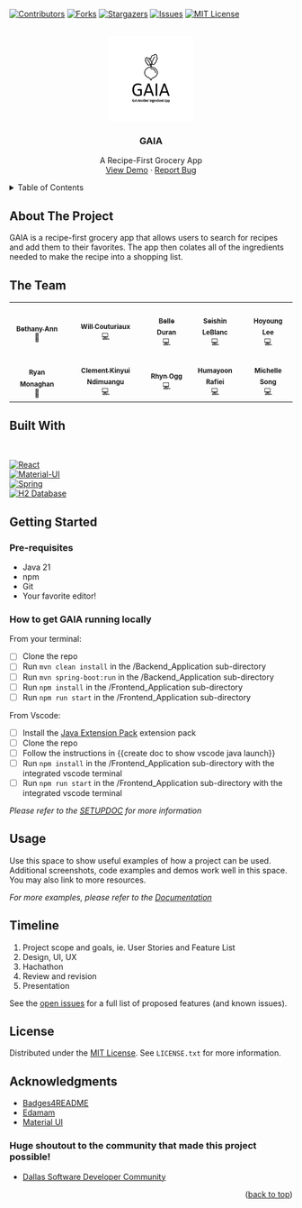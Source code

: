 
<!-- PROJECT SHIELDS -->
<!--
*** We are using markdown "reference style" links for readability.
*** Reference links are enclosed in brackets [ ] instead of parentheses ( ).
*** See the bottom of this document for the declaration of the reference variables
*** for tech stack, shortcuts, etc. This is an optional, concise syntax you may use.
*** https://www.markdownguide.org/basic-syntax/#reference-style-links
-->

[![Contributors][contributors-shield]][contributors-url]
[![Forks][forks-shield]][forks-url]
[![Stargazers][stars-shield]][stars-url]
[![Issues][issues-shield]][issues-url]
[![MIT License][license-shield]][license-url]


<br />
<div align="center">
  <a href="https://github.com/Dissurender/gaia">
    <img src="./Frontend_Application/src/assets/gaia_logo_white.png" alt="Logo" width="150" height="150">
  </a>

<h3 align="center">GAIA</h3>

  <p align="center">
    A Recipe-First Grocery App <!-- TODO: make a better one-liner -->
    <br />
    <a href="https://gotanotheringredientapp.xyz">View Demo</a>
    ·
    <a href="https://github.com/Dissurender/gaia/issues">Report Bug</a>
  </p>
</div>

<!-- TABLE OF CONTENTS -->
<details>
  <summary>Table of Contents</summary>
  <ol>
    <li>
      <a href="#about-the-project">About The Project</a>
      <ul>
        <li><a href="#the-team">The Team</a></li>
        <li><a href="#built-with">Built With</a></li>
      </ul>
    </li>
    <li>
      <a href="#getting-started">Getting Started</a>
      <ul>
        <li><a href="#prerequisites">Prerequisites</a></li>
        <li><a href="#installation">Installation</a></li>
      </ul>
    </li>
    <li><a href="#usage">Usage</a></li>
    <li><a href="#roadmap">Roadmap</a></li>
    <li><a href="#license">License</a></li>
    <li><a href="#acknowledgments">Acknowledgments</a></li>
  </ol>
</details>

## About The Project

GAIA is a recipe-first grocery app that allows users to search for recipes and add them to their favorites. The app then colates all of the ingredients needed to make the recipe into a shopping list.


## The Team

<table align="center">
  <tr>
    <td align="center"><a href="https://github.com/bethanyann"><img src="https://avatars.githubusercontent.com/u/21211634?v=4" width="120px;" alt=""/><br /><sub><b>Bethany Ann</b></sub></a><br />👑</td>
    <td align="center"><a href="https://github.com/wcouturiaux"><img src="https://avatars.githubusercontent.com/u/37006112?v=4" width="120px;" alt=""/><br /><sub><b>Will Couturiaux</b></sub></a><br />💻</td>
    <td align="center"><a href="https://github.com/bduran04"><img src="https://avatars.githubusercontent.com/u/77633748?v=4" width="120px;" alt=""/><br /><sub><b>Belle Duran</b></sub></a><br />💻</td>
    <td align="center"><a href="https://github.com/seishinleblanc"><img src="https://avatars.githubusercontent.com/u/125917992?v=4" width="120px;" alt=""/><br /><sub><b>Seishin LeBlanc</b></sub></a><br />💻</td>
    <td align="center"><a href="https://github.com/sohostory"><img src="https://avatars.githubusercontent.com/u/115523196?v=4" width="120px;" alt=""/><br /><sub><b>Hoyoung Lee</b></sub></a><br />💻</td>
    </tr>
    <tr>
    <td align="center"><a href="https://github.com/coffee2theorems"><img src="https://avatars.githubusercontent.com/u/7843313?v=4" width="120px;" alt=""/><br /><sub><b>Ryan Monaghan</b></sub></a><br />👑</td>
    <td align="center"><a href="https://github.com/KINYUI1"><img src="https://avatars.githubusercontent.com/u/136476146?v=4" width="120px;" alt=""/><br /><sub><b>Clement Kinyui Ndimuangu</b></sub></a><br />💻</td>
    <td align="center"><a href="https://github.com/dissurender"><img src="https://avatars.githubusercontent.com/u/65290988?v=4" width="120px;" alt=""/><br /><sub><b>Rhyn Ogg</b></sub></a><br />💻</td>
    <td align="center"><a href="https://github.com/humayoonrafei"><img src="https://avatars.githubusercontent.com/u/41838529?v=4" width="120px;" alt=""/><br /><sub><b>Humayoon Rafiei</b></sub></a><br />💻</td>
    <td align="center"><a href="https://github.com/em-ess"><img src="https://avatars.githubusercontent.com/u/101286675?v=4" width="120px;" alt=""/><br /><sub><b>Michelle Song</b></sub></a><br />💻</td>
  </tr>
</table>

## Built With
 <br />

[![React][React.js]][React-url] <br />
[![Material-UI][Material-UI]][Material-UI-url] <br />
[![Spring][Spring_Boot]][Spring-url] <br />
[![H2 Database][H2]][H2-url] <br />

## Getting Started

### Pre-requisites

- Java 21
-  npm
-  Git
-  Your favorite editor!

### How to get GAIA running locally

From your terminal:
- [ ] Clone the repo
- [ ] Run `mvn clean install` in the /Backend_Application sub-directory
- [ ] Run `mvn spring-boot:run` in the /Backend_Application sub-directory
- [ ] Run `npm install` in the /Frontend_Application sub-directory
- [ ] Run `npm run start` in the /Frontend_Application sub-directory

From Vscode:
- [ ] Install the [Java Extension Pack](https://marketplace.visualstudio.com/items?itemName=vscjava.vscode-java-pack) extension pack
- [ ] Clone the repo
- [ ] Follow the instructions in {{create doc to show vscode java launch}}
- [ ] Run `npm install` in the /Frontend_Application sub-directory with the integrated vscode terminal
- [ ] Run `npm run start` in the /Frontend_Application sub-directory with the integrated vscode terminal

_Please refer to the [SETUPDOC](https://github.com/Dissurender/gaia/blob/main/SETUPDOC.md) for more information_

## Usage

Use this space to show useful examples of how a project can be used. Additional screenshots, code examples and demos work well in this space. You may also link to more resources.

_For more examples, please refer to the [Documentation](https://example.com)_

## Timeline

1. Project scope and goals, ie. User Stories and Feature List
2. Design, UI, UX
3. Hachathon
4. Review and revision
5. Presentation

See the [open issues](https://github.com/Dissurender/gaia/issues) for a full list of proposed features (and known issues).

## License

Distributed under the [MIT License][license-url]. See `LICENSE.txt` for more information.

## Acknowledgments

* [Badges4README](https://github.com/alexandresanlim/Badges4-README.md-Profile)
* [Edamam](https://edamam.com)
* [Material UI](https://mui.com)
### Huge shoutout to the community that made this project possible!
* [Dallas Software Developer Community](https://www.meetup.com/dallas-software-developers-meetup/)

<p align="right">(<a href="#about-the-project">back to top</a>)</p>

<!-- MARKDOWN LINKS & IMAGES -->
<!-- https://github.com/alexandresanlim/Badges4-README.md-Profile#-frameworks--library- -->
<!-- https://www.markdownguide.org/basic-syntax/#reference-style-links -->
<!-- https://github.com/Dissurender/gaia -->
[contributors-shield]: https://img.shields.io/github/contributors/Dissurender/gaia.svg?style=for-the-badge
[contributors-url]: https://github.com/Dissurender/gaia/graphs/contributors
[forks-shield]: https://img.shields.io/github/forks/Dissurender/gaia.svg?style=for-the-badge
[forks-url]: https://github.com/Dissurender/gaia/network/members
[stars-shield]: https://img.shields.io/github/stars/Dissurender/gaia.svg?style=for-the-badge
[stars-url]: https://github.com/Dissurender/gaia/stargazers
[issues-shield]: https://img.shields.io/github/issues/Dissurender/gaia.svg?style=for-the-badge
[issues-url]: https://github.com/Dissurender/gaia/issues
[license-shield]: https://img.shields.io/github/license/Dissurender/gaia.svg?style=for-the-badge
[license-url]: https://github.com/Dissurender/gaia/blob/master/LICENSE.txt
[linkedin-shield]: https://img.shields.io/badge/-LinkedIn-black.svg?style=for-the-badge&logo=linkedin&colorB=555
[linkedin-url]: https://linkedin.com/in/linkedin_username
[Material-UI]: https://img.shields.io/badge/Material-UI-000000?style=for-the-badge&logo=material-ui&logoColor=white
[Material-UI-url]: https://mui.com/
[React.js]: https://img.shields.io/badge/React-20232A?style=for-the-badge&logo=react&logoColor=61DAFB
[React-url]: https://reactjs.org/
[Spring_Boot]: https://img.shields.io/badge/Spring_Boot-F2F4F9?style=for-the-badge&logo=spring-boot
[Spring-url]: https://spring.io/projects/spring-boot
[H2]: https://img.shields.io/badge/H2-000000?style=for-the-badge&logo=h2&logoColor=white
[H2-url]: https://www.h2database.com